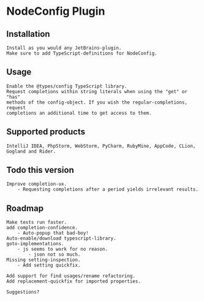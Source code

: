 NodeConfig Plugin
=================

Installation
------------
    Install as you would any JetBrains-plugin.
    Make sure to add TypeScript-definitions for NodeConfig.

Usage
-----
    Enable the @types/config TypeScript library.
    Request completions within string literals when using the "get" or "has"
    methods of the config-object. If you wish the regular-completions, request
    completions an additional time to get access to them.

Supported products
------------------
    IntelliJ IDEA, PhpStorm, WebStorm, PyCharm, RubyMine, AppCode, CLion, Gogland and Rider.

Todo this version
------------    
    Improve completion-ux.
        - Requesting completions after a period yields irrelevant results.
    
Roadmap
-------    
    Make tests run faster.  
    add completion-confidence.
        - Auto-popup that bad-boy!
    Auto-enable/download typescript-library.
    goto-implementations.
        - js seems to work for no reason.
            - json not so much.     
    Missing setting-inspection.
        - Add setting quickfix.
       
    Add support for find usages/rename refactoring.
    Add replacement-quickfix for imported properties.
       
    Suggestions?
